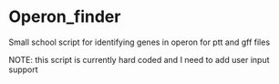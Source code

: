 # Operon_finder
Small school script for identifying genes in operon for ptt and gff files

NOTE: this script is currently hard coded and I need to add user input support

